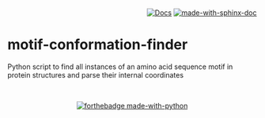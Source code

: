 
<br>

<div align = right>

[![Docs](https://img.shields.io/badge/Documentation-html-green.svg)](docs/build/html/indext.html)
[![made-with-sphinx-doc](https://img.shields.io/badge/Made%20with-Sphinx-1f425f.svg)](https://www.sphinx-doc.org/) 
  
</div>

# motif-conformation-finder
Python script to find all instances of an amino acid sequence motif in protein structures and parse their internal coordinates

<br>

<div align=center>
  
[![forthebadge made-with-python](http://ForTheBadge.com/images/badges/made-with-python.svg)](https://www.python.org/) 
  
</div>
